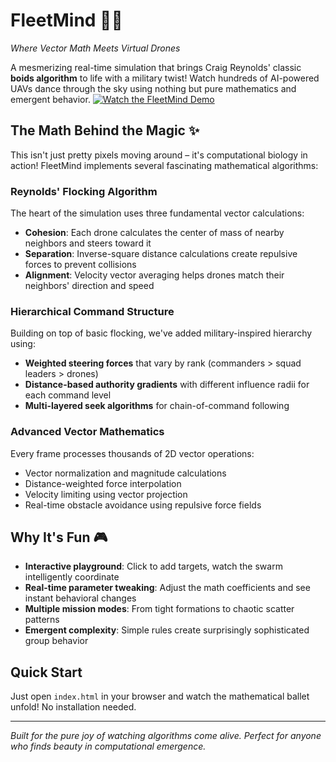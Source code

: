 # FleetMind 🚁🧮

*Where Vector Math Meets Virtual Drones*

A mesmerizing real-time simulation that brings Craig Reynolds' classic **boids algorithm** to life with a military twist! Watch hundreds of AI-powered UAVs dance through the sky using nothing but pure mathematics and emergent behavior.
[![Watch the FleetMind Demo](https://img.youtube.com/vi/7OG-RNmxKbE/maxresdefault.jpg)](https://www.youtube.com/watch?v=7OG-RNmxKbE "Click to watch FleetMind in action!")

## The Math Behind the Magic ✨

This isn't just pretty pixels moving around – it's computational biology in action! FleetMind implements several fascinating mathematical algorithms:

### **Reynolds' Flocking Algorithm** 
The heart of the simulation uses three fundamental vector calculations:
- **Cohesion**: Each drone calculates the center of mass of nearby neighbors and steers toward it
- **Separation**: Inverse-square distance calculations create repulsive forces to prevent collisions  
- **Alignment**: Velocity vector averaging helps drones match their neighbors' direction and speed

### **Hierarchical Command Structure**
Building on top of basic flocking, we've added military-inspired hierarchy using:
- **Weighted steering forces** that vary by rank (commanders > squad leaders > drones)
- **Distance-based authority gradients** with different influence radii for each command level
- **Multi-layered seek algorithms** for chain-of-command following

### **Advanced Vector Mathematics**
Every frame processes thousands of 2D vector operations:
- Vector normalization and magnitude calculations
- Distance-weighted force interpolation
- Velocity limiting using vector projection
- Real-time obstacle avoidance using repulsive force fields

## Why It's Fun 🎮

- **Interactive playground**: Click to add targets, watch the swarm intelligently coordinate
- **Real-time parameter tweaking**: Adjust the math coefficients and see instant behavioral changes
- **Multiple mission modes**: From tight formations to chaotic scatter patterns
- **Emergent complexity**: Simple rules create surprisingly sophisticated group behavior

## Quick Start

Just open `index.html` in your browser and watch the mathematical ballet unfold! No installation needed.

---

*Built for the pure joy of watching algorithms come alive. Perfect for anyone who finds beauty in computational emergence.*
